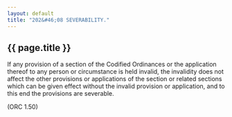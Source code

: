 ```yaml
---
layout: default 
title: "202&#46;08 SEVERABILITY."
---
```


{{ page.title }}
----------------

If any provision of a section of the Codified Ordinances or the
application thereof to any person or circumstance is held invalid, the
invalidity does not affect the other provisions or applications of the
section or related sections which can be given effect without the
invalid provision or application, and to this end the provisions are
severable.

(ORC 1.50)
